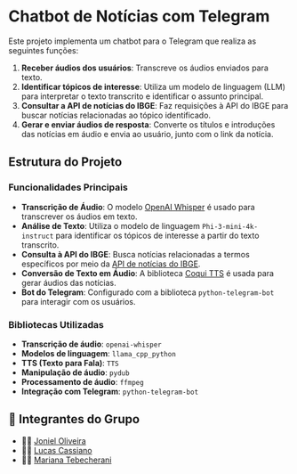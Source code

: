 # Chatbot de Notícias com Telegram

Este projeto implementa um chatbot para o Telegram que realiza as seguintes funções:

1. **Receber áudios dos usuários**: Transcreve os áudios enviados para texto.
2. **Identificar tópicos de interesse**: Utiliza um modelo de linguagem (LLM) para interpretar o texto transcrito e identificar o assunto principal.
3. **Consultar a API de notícias do IBGE**: Faz requisições à API do IBGE para buscar notícias relacionadas ao tópico identificado.
4. **Gerar e enviar áudios de resposta**: Converte os títulos e introduções das notícias em áudio e envia ao usuário, junto com o link da notícia.

## Estrutura do Projeto

### Funcionalidades Principais
- **Transcrição de Áudio**: O modelo [OpenAI Whisper](https://github.com/openai/whisper) é usado para transcrever os áudios em texto.
- **Análise de Texto**: Utiliza o modelo de linguagem `Phi-3-mini-4k-instruct` para identificar os tópicos de interesse a partir do texto transcrito.
- **Consulta à API do IBGE**: Busca notícias relacionadas a termos específicos por meio da [API de notícias do IBGE](https://servicodados.ibge.gov.br/api/docs/noticias?versao=3).
- **Conversão de Texto em Áudio**: A biblioteca [Coqui TTS](https://github.com/coqui-ai/TTS) é usada para gerar áudios das notícias.
- **Bot do Telegram**: Configurado com a biblioteca `python-telegram-bot` para interagir com os usuários.

### Bibliotecas Utilizadas
- **Transcrição de áudio**: `openai-whisper`
- **Modelos de linguagem**: `llama_cpp_python`
- **TTS (Texto para Fala)**: `TTS`
- **Manipulação de áudio**: `pydub`
- **Processamento de áudio**: `ffmpeg`
- **Integração com Telegram**: `python-telegram-bot`

## 👥 Integrantes do Grupo

- 👨‍💻 [Joniel Oliveira](https://github.com/JonielOliveira)
- 👨‍💻 [Lucas Cassiano](https://github.com/LucasCassiano1)
- 👩‍💻 [Mariana Tebecherani](https://github.com/Marianatebecherani)
